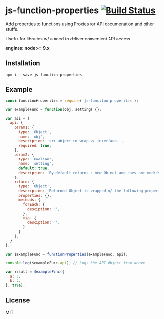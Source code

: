 # js-function-properties [![Build Status](https://travis-ci.org/iamdevonbutler/js-function-properties.svg?branch=master)](https://travis-ci.org/iamdevonbutler/js-function-properties)

Add properties to functions using Proxies for API documenation and other stuffs.

Useful for libraries w/ a need to deliver convenient API access.

**engines: node >= 9.x**

## Installation
```
npm i --save js-function-properties
```

## Example
```javascript
const functionProperties = require('js-function-properties');

var exampleFunc = function(obj, setting) {};

var api = {
  api: {
    param1: {
      type: 'Object',
      name: 'obj',
      description: 'src Object to wrap w/ interface.',
      required: true,
    },
    param2: {
      type: 'Boolean',
      name: 'setting',
      default: true,
      description: 'By default returns a new Object and does not modify the original.',
    },
    return: {
      type: 'Object',
      description: 'Returned Object is wrapped w/ the following properties and methods.',
      properties: {},
      methods: {
        forEach: {
          desciption: '',
        },
        map: {
          desciption: '',
        }
      }
    },
  }
};

var $exampleFunc = functionProperties(exampleFunc, api);

console.log($exampleFunc.api); // Logs the API Object from above.

var result = $exampleFunc({
  a: 1,
  b: 2,
}, true);

```

## License
MIT

